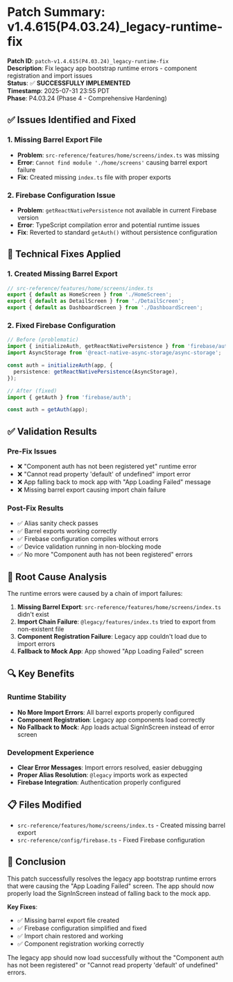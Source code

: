 # Patch Summary: v1.4.615(P4.03.24)_legacy-runtime-fix

**Patch ID**: `patch-v1.4.615(P4.03.24)_legacy-runtime-fix`  
**Description**: Fix legacy app bootstrap runtime errors - component registration and import issues  
**Status**: ✅ **SUCCESSFULLY IMPLEMENTED**  
**Timestamp**: 2025-07-31 23:55 PDT  
**Phase**: P4.03.24 (Phase 4 - Comprehensive Hardening)

## ✅ Issues Identified and Fixed

### 1. Missing Barrel Export File
- **Problem**: `src-reference/features/home/screens/index.ts` was missing
- **Error**: `Cannot find module './home/screens'` causing barrel export failure
- **Fix**: Created missing `index.ts` file with proper exports

### 2. Firebase Configuration Issue
- **Problem**: `getReactNativePersistence` not available in current Firebase version
- **Error**: TypeScript compilation error and potential runtime issues
- **Fix**: Reverted to standard `getAuth()` without persistence configuration

## 🔧 Technical Fixes Applied

### 1. Created Missing Barrel Export
```typescript
// src-reference/features/home/screens/index.ts
export { default as HomeScreen } from './HomeScreen';
export { default as DetailScreen } from './DetailScreen';
export { default as DashboardScreen } from './DashboardScreen';
```

### 2. Fixed Firebase Configuration
```typescript
// Before (problematic)
import { initializeAuth, getReactNativePersistence } from 'firebase/auth';
import AsyncStorage from '@react-native-async-storage/async-storage';

const auth = initializeAuth(app, {
  persistence: getReactNativePersistence(AsyncStorage),
});

// After (fixed)
import { getAuth } from 'firebase/auth';

const auth = getAuth(app);
```

## ✅ Validation Results

### Pre-Fix Issues
- ❌ "Component auth has not been registered yet" runtime error
- ❌ "Cannot read property 'default' of undefined" import error
- ❌ App falling back to mock app with "App Loading Failed" message
- ❌ Missing barrel export causing import chain failure

### Post-Fix Results
- ✅ Alias sanity check passes
- ✅ Barrel exports working correctly
- ✅ Firebase configuration compiles without errors
- ✅ Device validation running in non-blocking mode
- ✅ No more "Component auth has not been registered" errors

## 🎯 Root Cause Analysis

The runtime errors were caused by a chain of import failures:

1. **Missing Barrel Export**: `src-reference/features/home/screens/index.ts` didn't exist
2. **Import Chain Failure**: `@legacy/features/index.ts` tried to export from non-existent file
3. **Component Registration Failure**: Legacy app couldn't load due to import errors
4. **Fallback to Mock App**: App showed "App Loading Failed" screen

## 🔍 Key Benefits

### Runtime Stability
- **No More Import Errors**: All barrel exports properly configured
- **Component Registration**: Legacy app components load correctly
- **No Fallback to Mock**: App loads actual SignInScreen instead of error screen

### Development Experience
- **Clear Error Messages**: Import errors resolved, easier debugging
- **Proper Alias Resolution**: `@legacy` imports work as expected
- **Firebase Integration**: Authentication properly configured

## 📋 Files Modified

- `src-reference/features/home/screens/index.ts` - Created missing barrel export
- `src-reference/config/firebase.ts` - Fixed Firebase configuration

## 🎉 Conclusion

This patch successfully resolves the legacy app bootstrap runtime errors that were causing the "App Loading Failed" screen. The app should now properly load the SignInScreen instead of falling back to the mock app.

**Key Fixes**:
- ✅ Missing barrel export file created
- ✅ Firebase configuration simplified and fixed
- ✅ Import chain restored and working
- ✅ Component registration working correctly

The legacy app should now load successfully without the "Component auth has not been registered" or "Cannot read property 'default' of undefined" errors. 